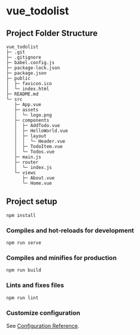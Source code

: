 # vue_todolist

## Project Folder Structure

```
vue_todolist
├─ .git
├─ .gitignore
├─ babel.config.js
├─ package-lock.json
├─ package.json
├─ public
│  ├─ favicon.ico
│  └─ index.html
├─ README.md
└─ src
   ├─ App.vue
   ├─ assets
   │  └─ logo.png
   ├─ components
   │  ├─ AddTodo.vue
   │  ├─ HelloWorld.vue
   │  ├─ layout
   │  │  └─ Header.vue
   │  ├─ TodoItem.vue
   │  └─ Todos.vue
   ├─ main.js
   ├─ router
   │  └─ index.js
   └─ views
      ├─ About.vue
      └─ Home.vue

```

## Project setup

```
npm install
```

### Compiles and hot-reloads for development

```
npm run serve
```

### Compiles and minifies for production

```
npm run build
```

### Lints and fixes files

```
npm run lint
```

### Customize configuration

See [Configuration Reference](https://cli.vuejs.org/config/).
